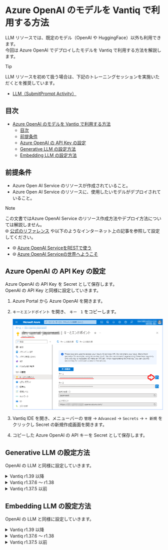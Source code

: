 # Azure OpenAI のモデルを Vantiq で利用する方法

LLM リソースでは、既定のモデル（OpenAI や HuggingFace）以外も利用できます。  
今回は Azure OpenAI でデプロイしたモデルを Vantiq で利用する方法を解説します。  

> [!TIP]
> LLM リソースを初めて扱う場合は、下記のトレーニングセッションを実施いただくとを推奨しています。  
>
> - [LLM（SubmitPrompt Activity）](/vantiq-introduction/apps-development/llm/submitprompt-activity/readme.md)

## 目次

- [Azure OpenAI のモデルを Vantiq で利用する方法](#azure-openai-のモデルを-vantiq-で利用する方法)
  - [目次](#目次)
  - [前提条件](#前提条件)
  - [Azure OpenAI の API Key の設定](#azure-openai-の-api-key-の設定)
  - [Generative LLM の設定方法](#generative-llm-の設定方法)
  - [Embedding LLM の設定方法](#embedding-llm-の設定方法)

## 前提条件

- Azure Open AI Service のリソースが作成されていること。
- Azure Open AI Service のリソースに、使用したいモデルがデプロイされていること。

> [!NOTE]
> この文書ではAzure OpenAI Service のリソース作成方法やデプロイ方法については解説しません。  
> :globe_with_meridians: [公式のリファレンス](https://learn.microsoft.com/ja-JP/azure/ai-services/openai/overview) や以下のようなインターネット上の記事を参照して設定してください。  
> - :globe_with_meridians: [Azure OpenAI ServiceをRESTで使う](https://qiita.com/vfuji/items/196c8bb31be0ebdc8886)
> - :globe_with_meridians: [Azure OpenAI Serviceの世界へようこそ](https://note.com/fushiroyama/n/n584473dd57b2)

## Azure OpenAI の API Key の設定

Azure OpenAI の API Key を Secret として保存します。  
OpenAI の API Key と同様に設定していきます。  

1. Azure Portal から Azure OpenAI を開きます。

1. `キーとエンドポイント` を開き、 `キー　1` をコピーします。

   ![azure_openai_apikey.png](./../../imgs/azure_openai_config/azure_openai_apikey.png)

1. Vantiq IDE を開き、メニューバーの `管理` -> `Advanced` -> `Secrets` -> `+ 新規` をクリックし Secret の新規作成画面を開きます。

1. コピーした Azure OpenAI の API キーを Secret として保存します。

## Generative LLM の設定方法

OpenAI の LLM と同様に設定していきます。

<details>
<summary>Vantiq r1.39 以降</summary>

1. Azure Portal から Azure OpenAI を開きます。

1. `リソース名` をコピーします。

   ![azure_openai_resource_name.png](./../../imgs/azure_openai_config/azure_openai_resource_name.png)

1. `モデル デプロイ` を開き、 `展開の管理` をクリックします。

   ![model_deploy.png](./../../imgs/azure_openai_config/model_deploy.png)

1. 任意の `Generative LLM` の `デプロイ名` をコピーします。

   ![generative_model.png](./../../imgs/azure_openai_config/generative_model.png)

   > **補足**  
   > デプロイ済みのモデルが存在しない場合は、 `+ 新しいデプロイの作成` からモデルをデプロイしてください。

1. Vantiq IDE を開き、メニューバーの `追加` -> `LLMs` -> `+ 新規` をクリックし LLM の追加画面を開きます。

1. 以下の内容を設定し、 `OK` をクリックします。

   |項目|設定値|
   |-|-|
   |LLM Name|※任意の名前|
   |Type|Generative|
   |Model Name|azure-openai|
   |Configuration|null|
   |API Key Secret|※Azure OpenAI の Secret|
   |Resource Name|※Azure OpenAI のリソース名|
   |Deployment Name|※Azure OpenAI のデプロイ名|
   |API Version|※Azure OpenAI の API バージョン|

   ![generative_config.png](./../../imgs/azure_openai_config/vantiq_139_generative_config.png)

> **補足：Configuration について**  
> Configuration が `null` 以外になっていると正しく動作しないので注意してください。  

</details>

<details>
<summary>Vantiq r1.37.6 ～ r1.38</summary>

1. Azure Portal から Azure OpenAI を開きます。

1. `キーとエンドポイント` を開き、 `エンドポイント` をコピーします。

   ![azure_openai_endpoint.png](./../../imgs/azure_openai_config/azure_openai_endpoint.png)

1. `モデル デプロイ` を開き、 `展開の管理` をクリックします。

   ![model_deploy.png](./../../imgs/azure_openai_config/model_deploy.png)

1. 任意の `Generative LLM` の `デプロイ名` をコピーします。

   ![generative_model.png](./../../imgs/azure_openai_config/generative_model.png)

   > **補足**  
   > デプロイ済みのモデルが存在しない場合は、 `+ 新しいデプロイの作成` からモデルをデプロイしてください。

1. Vantiq IDE を開き、メニューバーの `追加` -> `LLMs` -> `+ 新規` をクリックし LLM の追加画面を開きます。

1. 以下の内容を設定し、 `OK` をクリックします。

   |項目|設定値|
   |-|-|
   |LLM Name|※任意の名前|
   |Type|Generative|
   |Model Name|※任意のモデル|
   |config|※下記参照|
   |API Key Secret|※Azure OpenAI の Secret|

   **config の設定値**

   ```json
   {
       "class_name": "langchain.chat_models.AzureChatOpenAI"
       , "azure_deployment": "【Azure OpenAI のデプロイ名】"
       , "azure_endpoint": "【Azure OpenAI のエンドポイント】"
       , "openai_api_version": "2023-05-15"
   }
   ```

   ![generative_config.png](./../../imgs/azure_openai_config/vantiq_generative_config.png)

</details>

<details>
<summary>Vantiq r1.37.5 以前</summary>

1. Azure Portal から Azure OpenAI を開きます。

1. `キーとエンドポイント` を開き、 `エンドポイント` をコピーします。

   ![azure_openai_endpoint.png](./../../imgs/azure_openai_config/azure_openai_endpoint.png)

1. `モデル デプロイ` を開き、 `展開の管理` をクリックします。

   ![model_deploy.png](./../../imgs/azure_openai_config/model_deploy.png)

1. 任意の `Generative LLM` の `デプロイ名` をコピーします。

   ![generative_model.png](./../../imgs/azure_openai_config/generative_model.png)

   > **補足**  
   > デプロイ済みのモデルが存在しない場合は、 `+ 新しいデプロイの作成` からモデルをデプロイしてください。

1. Vantiq IDE を開き、メニューバーの `追加` -> `LLMs` -> `+ 新規` をクリックし LLM の追加画面を開きます。

1. 以下の内容を設定し、 `OK` をクリックします。

   |項目|設定値|
   |-|-|
   |LLM Name|※任意の名前|
   |Type|Generative|
   |Model Name|※任意のモデル|
   |config|※下記参照|
   |API Key Secret|※Azure OpenAI の Secret|

   **config の設定値**

   ```json
   {
       "class_name": "langchain.chat_models.azure_openai.AzureChatOpenAI"
       , "deployment_name": "【Azure OpenAI のデプロイ名】"
       , "openai_api_base": "【Azure OpenAI のエンドポイント】"
       , "openai_api_version": "2023-05-15"
   }
   ```

   ![generative_config.png](./../../imgs/azure_openai_config/vantiq_generative_config.png)

</details>

## Embedding LLM の設定方法

OpenAI の LLM と同様に設定していきます。

<details>
<summary>Vantiq r1.39 以降</summary>

1. Azure Portal から Azure OpenAI を開きます。

1. `リソース名` をコピーします。

   ![azure_openai_resource_name.png](./../../imgs/azure_openai_config/azure_openai_resource_name.png)

1. `モデル デプロイ` を開き、 `展開の管理` をクリックします。

   ![model_deploy.png](./../../imgs/azure_openai_config/model_deploy.png)

1. 任意の `Embedding LLM` の `デプロイ名` をコピーします。

   ![embedding_model.png](./../../imgs/azure_openai_config/embedding_model.png)

   > **補足**  
   > デプロイ済みのモデルが存在しない場合は、 `+ 新しいデプロイの作成` からモデルをデプロイしてください。

1. Vantiq IDE を開き、メニューバーの `追加` -> `LLMs` -> `+ 新規` をクリックし LLM の追加画面を開きます。

1. 以下の内容を設定し、 `OK` をクリックします。

   |項目|設定値|
   |-|-|
   |LLM Name|※任意の名前|
   |Type|Embedding|
   |Model Name|azure-openai-embedding|
   |Configuration|null|
   |API Key Secret|※Azure OpenAI の Secret|
   |Resource Name|※Azure OpenAI のリソース名|
   |Deployment Name|※Azure OpenAI のデプロイ名|
   |API Version|※Azure OpenAI の API バージョン|
   |Vector Size|1536|
   |距離関数|Cosine|

   ![embedding_config.png](./../../imgs/azure_openai_config/vantiq_139_embedding_config.png)

> **補足：Configuration について**  
> Configuration が `null` 以外になっていると正しく動作しないので注意してください。  

> **補足：距離関数について**  
> 距離関数は下記から選択可能ですが、 `Cosine` が推奨されています。  
> :globe_with_meridians: [Embeddings - OpenAI API](https://platform.openai.com/docs/guides/embeddings/which-distance-function-should-i-use)  
> 
> - Dot product: `Dot`
> - Cosine similarity: `Cosine`
> - Euclidean distance: `Euclid`
> - Manhattan distance: `Manhattan`
> 
>:globe_with_meridians: [Collections - Qdrant](https://qdrant.tech/documentation/concepts/collections/)  

</details>

<details>
<summary>Vantiq r1.37.6 ～ r1.38</summary>

1. Azure Portal から Azure OpenAI を開きます。

1. `キーとエンドポイント` を開き、 `エンドポイント` をコピーします。

   ![azure_openai_endpoint.png](./../../imgs/azure_openai_config/azure_openai_endpoint.png)

1. `モデル デプロイ` を開き、 `展開の管理` をクリックします。

   ![model_deploy.png](./../../imgs/azure_openai_config/model_deploy.png)

1. 任意の `Embedding LLM` の `デプロイ名` をコピーします。

   ![embedding_model.png](./../../imgs/azure_openai_config/embedding_model.png)

   > **補足**  
   > デプロイ済みのモデルが存在しない場合は、 `+ 新しいデプロイの作成` からモデルをデプロイしてください。

1. Vantiq IDE を開き、メニューバーの `追加` -> `LLMs` -> `+ 新規` をクリックし LLM の追加画面を開きます。

1. 以下の内容を設定し、 `OK` をクリックします。

   |項目|設定値|
   |-|-|
   |LLM Name|※任意の名前|
   |Type|Embedding|
   |Model Name|※任意のモデル|
   |config|※下記参照|
   |API Key Secret|※Azure OpenAI の Secret|

   **config の設定値**

   ```json
   {
       "class_name": "langchain.embeddings.AzureOpenAIEmbeddings"
       , "azure_deployment": "【Azure OpenAI のデプロイ名】"
       , "azure_endpoint": "【Azure OpenAI のエンドポイント】"
       , "openai_api_version": "2023-05-15"
   }
   ```

   ![embedding_config.png](./../../imgs/azure_openai_config/vantiq_embedding_config.png)

</details>

<details>
<summary>Vantiq r1.37.5 以前</summary>

1. Azure Portal から Azure OpenAI を開きます。

1. `キーとエンドポイント` を開き、 `エンドポイント` をコピーします。

   ![azure_openai_endpoint.png](./../../imgs/azure_openai_config/azure_openai_endpoint.png)

1. `モデル デプロイ` を開き、 `展開の管理` をクリックします。

   ![model_deploy.png](./../../imgs/azure_openai_config/model_deploy.png)

1. 任意の `Embedding LLM` の `デプロイ名` をコピーします。

   ![embedding_model.png](./../../imgs/azure_openai_config/embedding_model.png)

   > **補足**  
   > デプロイ済みのモデルが存在しない場合は、 `+ 新しいデプロイの作成` からモデルをデプロイしてください。

1. Vantiq IDE を開き、メニューバーの `追加` -> `LLMs` -> `+ 新規` をクリックし LLM の追加画面を開きます。

1. 以下の内容を設定し、 `OK` をクリックします。

   |項目|設定値|
   |-|-|
   |LLM Name|※任意の名前|
   |Type|Embedding|
   |Model Name|※任意のモデル|
   |config|※下記参照|
   |API Key Secret|※Azure OpenAI の Secret|

   **config の設定値**

   ```json
   {
       "class_name": "langchain.embeddings.OpenAIEmbeddings"
       , "deployment": "【Azure OpenAI のデプロイ名】"
       , "openai_api_base": "【Azure OpenAI のエンドポイント】"
       , "openai_api_version": "2023-05-15"
       , "openai_api_type": "azure"
   }
   ```

   ![embedding_config.png](./../../imgs/azure_openai_config/vantiq_embedding_config.png)

</details>
